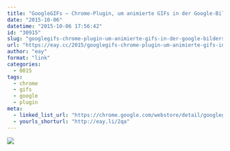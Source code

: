 ```yaml
---
title: "GoogleGIFs – Chrome-Plugin, um animierte GIFs in der Google-Bildersuche anzuzeigen (finally!)"
date: "2015-10-06"
datetime: "2015-10-06 17:56:42"
id: "30915"
slug: "googlegifs-chrome-plugin-um-animierte-gifs-in-der-google-bildersuche-anzuzeigen-finally"
url: "https://eay.cc/2015/googlegifs-chrome-plugin-um-animierte-gifs-in-der-google-bildersuche-anzuzeigen-finally/"
author: "eay"
format: "link"
categories:
  - 0815
tags:
  - chrome
  - gifs
  - google
  - plugin
meta:
  - linked_list_url: "https://chrome.google.com/webstore/detail/googlegifs/ommpbgoliokoijimalcokhciffhapkdf"
  - yourls_shorturl: "http://eay.li/2qa"
---
```


![](https://cl.ly/dRw8/googlegifs.gif)
